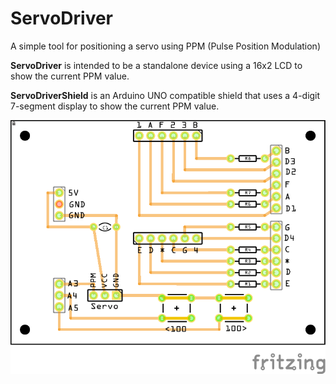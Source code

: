 # ServoDriver
A simple tool for positioning a servo using PPM (Pulse Position Modulation)

**ServoDriver** is intended to be a standalone device using a 16x2 LCD to show the current PPM value.

**ServoDriverShield** is an Arduino UNO compatible shield that uses a 4-digit 7-segment display to show the current PPM value. 

![ServoDriverShield PCB Image](ServoDriverShield_pcb.png)


